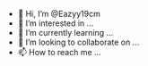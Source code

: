 - 👋 Hi, I’m @Eazyy19cm
- 👀 I’m interested in ...
- 🌱 I’m currently learning ...
- 💞️ I’m looking to collaborate on ...
- 📫 How to reach me ...

<!---
Eazyy19cm/Eazyy19cm is a ✨ special ✨ repository because its `README.md` (this file) appears on your GitHub profile.
You can click the Preview link to take a look at your changes.
--->
